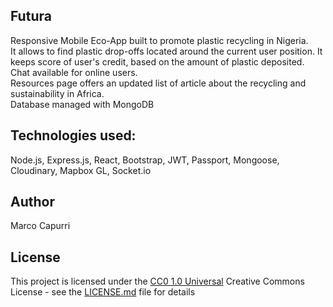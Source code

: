 ## Futura

Responsive Mobile Eco-App built to promote plastic recycling in Nigeria.<br/>
It allows to find plastic drop-offs located around the current user position.
It keeps score of user's credit, based on the amount of plastic deposited.<br/>
Chat available for online users.<br/>
Resources page offers an updated list of article about the recycling and sustainability in Africa.<br/>
Database managed with MongoDB

## Technologies used:

Node.js, Express.js, React, Bootstrap, JWT, Passport, Mongoose, Cloudinary, Mapbox GL, Socket.io

## Author

Marco Capurri

## License

This project is licensed under the [CC0 1.0 Universal](LICENSE.md)
Creative Commons License - see the [LICENSE.md](LICENSE.md) file for
details
